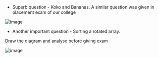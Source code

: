 - Superb question - Koko and Bananas. A similar question was given in placement exam of our college

![image](https://user-images.githubusercontent.com/64318469/185276556-8858bb72-b758-43dd-8773-2fd4916ef71e.png)

- Another important question - Sorting a rotated array. 

Draw the diagram and analyse before giving exam

![image](https://user-images.githubusercontent.com/64318469/185291331-e783195c-afc7-467e-b18b-6fcd9c979177.png)
